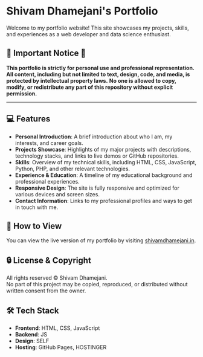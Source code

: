 # Shivam Dhamejani's Portfolio

Welcome to my portfolio website! This site showcases my projects, skills, and experiences as a web developer and data science enthusiast.

## 🚨 Important Notice 🚨

**This portfolio is strictly for personal use and professional representation.**
**All content, including but not limited to text, design, code, and media, is protected by intellectual property laws.**
**No one is allowed to copy, modify, or redistribute any part of this repository without explicit permission.**

---

## 💻 Features

- **Personal Introduction**: A brief introduction about who I am, my interests, and career goals.
- **Projects Showcase**: Highlights of my major projects with descriptions, technology stacks, and links to live demos or GitHub repositories.
- **Skills**: Overview of my technical skills, including HTML, CSS, JavaScript, Python, PHP, and other relevant technologies.
- **Experience & Education**: A timeline of my educational background and professional experiences.
- **Responsive Design**: The site is fully responsive and optimized for various devices and screen sizes.
- **Contact Information**: Links to my professional profiles and ways to get in touch with me.

## 📖 How to View

You can view the live version of my portfolio by visiting [shivamdhamejani.in](https://shivamdhamejani.in).

## 🔒 License & Copyright

All rights reserved © Shivam Dhamejani.  
No part of this project may be copied, reproduced, or distributed without written consent from the owner.

## 🛠️ Tech Stack

- **Frontend**: HTML, CSS, JavaScript
- **Backend**: JS
- **Design**: SELF
- **Hosting**: GitHub Pages, HOSTINGER
